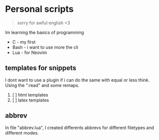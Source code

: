 # Personal scripts

> sorry for awful english <3

Im learning the basics of programming

* C - my first 
* Bash - i want to use more the cli
* Lua - for Neovim

## templates for snippets

I dont want to use a plugin if i can do the same with equal or
less think. Using the ":read" and some remaps.

1. [ ] html templates
2. [ ] latex templates

## abbrev

In file "abbrev.lua", I created differents abbrevs for different filetypes and 
different modes.

